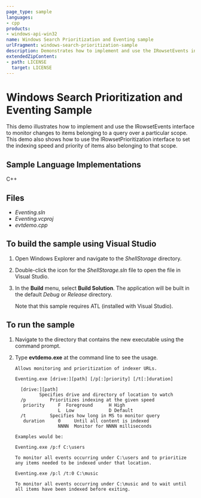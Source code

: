 ```yaml
---
page_type: sample
languages:
- cpp
products:
- windows-api-win32
name: Windows Search Prioritization and Eventing sample
urlFragment: windows-search-prioritization-sample
description: Demonstrates how to implement and use the IRowsetEvents interface to monitor changes to items belonging to a query over a particular scope.
extendedZipContent:
- path: LICENSE
  target: LICENSE
---
```


# Windows Search Prioritization and Eventing Sample

This demo illustrates how to implement and use the IRowsetEvents interface to monitor changes to items belonging to a query over a particular scope.  This demo also shows how to use the IRowsetPrioritization interface to set the indexing speed and priority of items also belonging to that scope.

## Sample Language Implementations

C++

## Files

* *Eventing.sln*
* *Eventing.vcproj*
* *evtdemo.cpp*

## To build the sample using Visual Studio

1. Open Windows Explorer and navigate to the *ShellStorage* directory.
1. Double-click the icon for the *ShellStorage.sln* file to open the file in Visual Studio.
1. In the **Build** menu, select **Build Solution**. The application will be built in the default *Debug* or *Release* directory.

	Note that this sample requires ATL (installed with Visual Studio).

## To run the sample

1. Navigate to the directory that contains the new executable using the command prompt.
1. Type **evtdemo.exe** at the command line to see the usage.

   ```
   Allows monitoring and prioritization of indexer URLs.
	
   Eventing.exe [drive:][path] [/p[:]priority] [/t[:]duration]
	
     [drive:][path]
            Specifies drive and directory of location to watch
     /p         Prioritizes indexing at the given speed
      priority     F  Foreground      H High
                   L  Low             D Default
     /t         Specifies how long in MS to monitor query
      duration     0     Until all content is indexed
                   NNNN  Monitor for NNNN milliseconds

   Examples would be:

   Eventing.exe /p:f C:\users

   To monitor all events occurring under C:\users and to prioritize any items needed to be indexed under that location.

   Eventing.exe /p:l /t:0 C:\music

   To monitor all events occurring under C:\music and to wait until all items have been indexed before exiting.
   ```